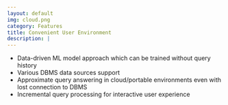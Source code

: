```yaml
---
layout: default
img: cloud.png
category: Features
title: Convenient User Environment
description: |
---
```

* Data-driven ML model approach which can be trained without query history
* Various DBMS data sources support
* Approximate query answering in cloud/portable environments even with lost connection to DBMS
* Incremental query processing for interactive user experience
